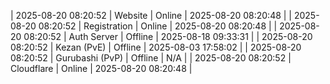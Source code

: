 | 2025-08-20 08:20:52 | Website | Online | 2025-08-20 08:20:48 |
| 2025-08-20 08:20:52 | Registration | Online | 2025-08-20 08:20:48 |
| 2025-08-20 08:20:52 | Auth Server | Offline | 2025-08-18 09:33:31 |
| 2025-08-20 08:20:52 | Kezan (PvE) | Offline | 2025-08-03 17:58:02 |
| 2025-08-20 08:20:52 | Gurubashi (PvP) | Offline | N/A |
| 2025-08-20 08:20:52 | Cloudflare | Online | 2025-08-20 08:20:48 |
